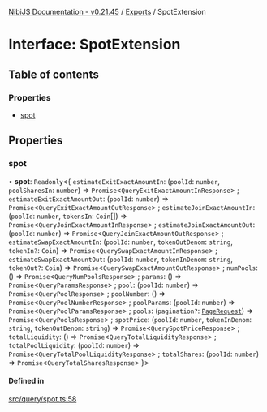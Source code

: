 [NibiJS Documentation - v0.21.45](../intro.md) / [Exports](../modules.md) / SpotExtension

# Interface: SpotExtension

## Table of contents

### Properties

- [spot](SpotExtension.md#spot)

## Properties

### spot

• **spot**: `Readonly`<{ `estimateExitExactAmountIn`: (`poolId`: `number`, `poolSharesIn`: `number`) => `Promise`<`QueryExitExactAmountInResponse`\> ; `estimateExitExactAmountOut`: (`poolId`: `number`) => `Promise`<`QueryExitExactAmountOutResponse`\> ; `estimateJoinExactAmountIn`: (`poolId`: `number`, `tokensIn`: `Coin`[]) => `Promise`<`QueryJoinExactAmountInResponse`\> ; `estimateJoinExactAmountOut`: (`poolId`: `number`) => `Promise`<`QueryJoinExactAmountOutResponse`\> ; `estimateSwapExactAmountIn`: (`poolId`: `number`, `tokenOutDenom`: `string`, `tokenIn?`: `Coin`) => `Promise`<`QuerySwapExactAmountInResponse`\> ; `estimateSwapExactAmountOut`: (`poolId`: `number`, `tokenInDenom`: `string`, `tokenOut?`: `Coin`) => `Promise`<`QuerySwapExactAmountOutResponse`\> ; `numPools`: () => `Promise`<`QueryNumPoolsResponse`\> ; `params`: () => `Promise`<`QueryParamsResponse`\> ; `pool`: (`poolId`: `number`) => `Promise`<`QueryPoolResponse`\> ; `poolNumber`: () => `Promise`<`QueryPoolNumberResponse`\> ; `poolParams`: (`poolId`: `number`) => `Promise`<`QueryPoolParamsResponse`\> ; `pools`: (`pagination?`: [`PageRequest`](PageRequest.md)) => `Promise`<`QueryPoolsResponse`\> ; `spotPrice`: (`poolId`: `number`, `tokenInDenom`: `string`, `tokenOutDenom`: `string`) => `Promise`<`QuerySpotPriceResponse`\> ; `totalLiquidity`: () => `Promise`<`QueryTotalLiquidityResponse`\> ; `totalPoolLiquidity`: (`poolId`: `number`) => `Promise`<`QueryTotalPoolLiquidityResponse`\> ; `totalShares`: (`poolId`: `number`) => `Promise`<`QueryTotalSharesResponse`\> }\>

#### Defined in

[src/query/spot.ts:58](https://github.com/NibiruChain/ts-sdk/blob/7891168/packages/nibijs/src/query/spot.ts#L58)
